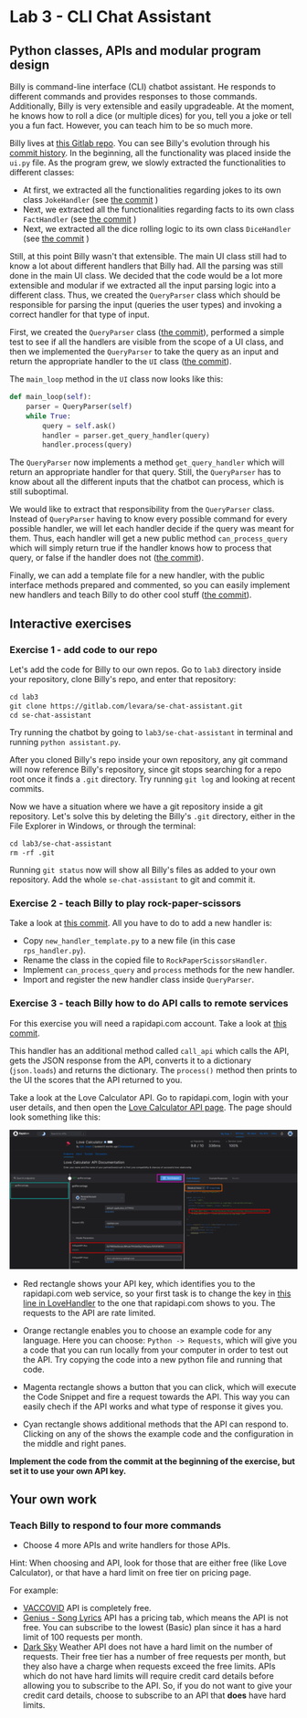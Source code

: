 # Lab 3 - CLI Chat Assistant
## Python classes, APIs and modular program design

Billy is command-line interface (CLI) chatbot assistant. He responds to
different commands and provides responses to those commands. Additionally,
Billy is very extensible and easily upgradeable. At the moment, he knows how to
roll a dice (or multiple dices) for you, tell you a joke or tell you a fun
fact. However, you can teach him to be so much more.

Billy lives at [this Gitlab repo](https://gitlab.com/levara/se-chat-assistant).
You can see Billy's evolution through his [commit history](https://gitlab.com/levara/se-chat-assistant/-/commits/master).
In the beginning, all the functionality was placed inside the `ui.py` file. As
the program grew, we slowly extracted the functionalities to different classes:

- At first, we extracted all the functionalities regarding jokes to its own
  class `JokeHandler` 
  (see [the commit](https://gitlab.com/levara/se-chat-assistant/-/commit/105d0370551d7f7f23801e7b7645e130971219c5) )
- Next, we extracted all the functionalities regarding facts to its own class
  `FactHandler`
  (see [the commit](https://gitlab.com/levara/se-chat-assistant/-/commit/db7ce04549caf4df570c59f3dd2ac742b600de65) )
- Next, we extracted all the dice rolling logic to its own class `DiceHandler`
  (see [the commit](https://gitlab.com/levara/se-chat-assistant/-/commit/569aea05694114452b518498e35914389aca5486) )

Still, at this point Billy wasn't that extensible. The main UI class still had
to know a lot about different handlers that Billy had. All the parsing was
still done in the main UI class. We decided that the code would be a lot more
extensible and modular if we extracted all the input parsing logic into a
different class. Thus, we created the `QueryParser` class which should be
responsible for parsing the input (queries the user types) and invoking a
correct handler for that type of input. 

First, we created the `QueryParser` class ([the commit](https://gitlab.com/levara/se-chat-assistant/-/commit/9bafa2b351362a6f9754c6a985ff153e44a589b2)), 
performed a simple test to see if all the handlers are visible from the scope
of a UI class, and then we implemented the `QueryParser` to take the query as
an input and return the appropriate handler to the `UI` class
([the commit](https://gitlab.com/levara/se-chat-assistant/-/commit/e6b22dfa74af54d84318a0c9652370c4afd99cc8)).

The `main_loop` method in the `UI` class now looks like this:

```python
def main_loop(self):
    parser = QueryParser(self)
    while True:
        query = self.ask()
        handler = parser.get_query_handler(query)
        handler.process(query)
```

The `QueryParser` now implements a method `get_query_handler` which will return
an appropriate handler for that query. 
Still, the `QueryParser` has to know about all the different inputs that the
chatbot can process, which is still suboptimal. 

We would like to extract that responsibility from the `QueryParser` class.
Instead of `QueryParser` having to know every possible command for every
possible handler, we will let each handler decide if the query was meant for
them. Thus, each handler will get a new public method `can_process_query`
which will simply return true if the handler knows how to process that query,
or false if the handler does not
([the commit](https://gitlab.com/levara/se-chat-assistant/-/commit/b7acf52a2674bc1dd4b730d2a2a96cef609577fb)).

Finally, we can add a template file for a new handler, with the public interface methods 
prepared and commented, so you can easily implement new handlers and teach
Billy to do other cool stuff 
([the commit](https://gitlab.com/levara/se-chat-assistant/-/commit/16b07629d478a7ae2c0d392f479c658f081175af)).

## Interactive exercises

### Exercise 1 - add code to our repo

Let's add the code for Billy to our own repos. Go to `lab3` directory inside
your repository, clone Billy's repo, and enter that repository:

```
cd lab3
git clone https://gitlab.com/levara/se-chat-assistant.git
cd se-chat-assistant
```

Try running the chatbot by going to `lab3/se-chat-assistant` in terminal and
running `python assistant.py`.

After you cloned Billy's repo inside your own repository, 
any git command will now reference Billy's repository, since git stops
searching for a repo root once it finds a `.git` directory. Try running 
`git log` and looking at recent commits.

Now we have a
situation where we have a git repository inside a git repository. Let's solve
this by deleting the Billy's `.git` directory, either in the File Explorer in
Windows, or through the terminal:

```
cd lab3/se-chat-assistant
rm -rf .git
```

Running `git status` now will show all Billy's files as added to your own
repository. Add the whole `se-chat-assistant` to git and commit it.

### Exercise 2 - teach Billy to play rock-paper-scissors

Take a look at [this commit](https://gitlab.com/levara/se-chat-assistant/-/commit/2c3f770dde8a344b2c7d5b1c5aca7358fa46f0ab).
All you have to do to add a new handler is:

- Copy `new_handler_template.py` to a new file (in this case `rps_handler.py`).
- Rename the class in the copied file to `RockPaperScissorsHandler`.
- Implement `can_process_query` and `process` methods for the new handler.
- Import and register the new handler class inside `QueryParser`.

### Exercise 3 - teach Billy how to do API calls to remote services

For this exercise you will need a rapidapi.com account. Take a look at 
[this commit](https://gitlab.com/levara/se-chat-assistant/-/commit/df6ceb68e0f404e77b3af1e0fc579bac8da5374a).

This handler has an additional method called `call_api` which calls the API,
gets the JSON response from the API, converts it to a dictionary (`json.loads`)
and returns the dictionary. The `process()` method then prints to the UI the
scores that the API returned to you.

Take a look at the Love Calculator API. Go to rapidapi.com, login with your
user details, and then open the [Love Calculator API page](https://rapidapi.com/ajith/api/love-calculator/).
The page should look something like this:

![rapidapi-love](images/rapidapi-love.png)

- Red rectangle shows your API key, which identifies you to the rapidapi.com web
  service, so your first task is to change the key in 
  [this line in LoveHandler](https://gitlab.com/levara/se-chat-assistant/-/blob/df6ceb68e0f404e77b3af1e0fc579bac8da5374a/love_handler.py#L35)
  to the one that rapidapi.com shows to you. The requests to the API are rate
  limited.

- Orange rectangle enables you to choose an example code for any language. Here
  you can choose: `Python -> Requests`, which will give you a code that you can
  run locally from your computer in order to test out the API. Try copying the
  code into a new python file and running that code.

- Magenta rectangle shows a button that you can click, which will execute the
  Code Snippet and fire a request towards the API. This way you can easily
  chech if the API works and what type of response it gives you.

- Cyan rectangle shows additional methods that the API can respond to. Clicking
  on any of the shows the example code and the configuration in the middle and
  right panes.

**Implement the code from the commit at the beginning of the exercise, but set
it to use your own API key.**

## Your own work

### Teach Billy to respond to four more commands

- Choose 4 more APIs and write handlers for those APIs.

Hint: When choosing and API, look for those that are either free (like Love
Calculator), or that have a hard limit on free tier on pricing page. 

For example: 
- [VACCOVID](https://rapidapi.com/vaccovidlive-vaccovidlive-default/api/vaccovid-coronavirus-vaccine-and-treatment-tracker/) API is completely free.
- [Genius - Song Lyrics](https://rapidapi.com/Glavier/api/genius-song-lyrics1/pricing) API has a 
  pricing tab, which means the API is not free. You can subscribe to the lowest
  (Basic) plan since it has a hard limit of 100 requests per month.
- [Dark Sky](https://rapidapi.com/darkskyapis/api/dark-sky/) Weather API does
  not have a hard limit on the number of requests. Their free tier has a number
  of free requests per month, but they also have a charge when requests exceed
  the free limits. APIs which do not have hard limits will require credit card
  details before allowing you to subscribe to the API. So, if you do not want
  to give your credit card details, choose to subscribe to an API that **does**
  have hard limits.






